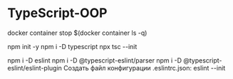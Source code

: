 # TypeScript-OOP
docker container stop $(docker container ls -q)

npm init -y
npm i -D typescript
npx tsc --init

npm i -D eslint
npm i -D @typescript-eslint/parser
npm i -D @typescript-eslint/eslint-plugin
Создать файл конфигурации .eslintrc.json:
eslint --init

